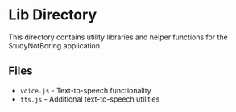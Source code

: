# Lib Directory

This directory contains utility libraries and helper functions for the StudyNotBoring application.

## Files

- `voice.js` - Text-to-speech functionality
- `tts.js` - Additional text-to-speech utilities